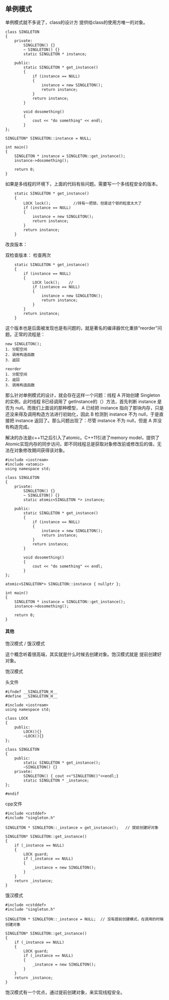 ## 单例模式

单例模式就不多说了，class的设计方 提供给class的使用方唯一的对象。

```
class SINGLETON
{
    private:
        SINGLETON() {}
        ~ SINGLETON() {}
        static SINGLETON * instance;
    
    public:
        static SINGLETON * get_instance()
        {
            if (instance == NULL)
            {
                instance = new SINGLETON();
                return instance;
            }
            return instance;
        }

        void dosomething()
        {
            cout << "do something" << endl;
        }
};

SINGLETON* SINGLETON::instance = NULL; 

int main()
{
    SINGLETON * instance = SINGLETON::get_instance();
    instance->dosomething();

    return 0;
}
```

如果是多线程的环境下，上面的代码有些问题。需要写一个多线程安全的版本。
```
    static SINGLETON * get_instance()
    {
        LOCK lock();          //持有一把锁，但是这个锁的粒度太大了
        if (instance == NULL)
        {
            instance = new SINGLETON();
            return instance;
        }
        return instance;
    }
```


改良版本：

双检查版本： 检查两次
```
    static SINGLETON * get_instance()
    {
        if (instance == NULL)
        {
            LOCK lock();    // 
            if (isntance == NULL)
            {
                instance = new SINGLETON();
                return instance;
            }
        }
        return instance;
    }
```

这个版本也是后面被发现也是有问题的，就是著名的编译器优化重排“reorder”问题。正常的流程是：
```
new SINGLETON();
1. 分配空间
2. 调用构造函数
3. 返回

reorder
1. 分配空间
2. 返回
3. 调用构造函数
```

那么针对单例模式的设计，就会存在这样一个问题：线程 A 开始创建 Singleton 的实例，此时线程 B已经调用了 getInstance的（）方法，首先判断 instance 是否为 null。而我们上面说的那种模型， A 已经把 instance 指向了那块内存，只是还没来得及调用构造方法进行初始化，因此 B 检测到 instance 不为 null，于是直接把  instance 返回了。那么问题出现了：尽管 instance 不为 null，但是 A 并没有构造完成。


解决的办法是c++11之后引入了atomic。C++11引进了memory model，提供了Atomic实现内存的同步访问，即不同线程总是获取对象修改前或修改后的值，无法在对象修改期间获得该对象。
```
#include <iostream>
#include <atomic>
using namespace std;

class SINGLETON
{
    private:
        SINGLETON() {}
        ~ SINGLETON() {}
        static atomic<SINGLETON *> instance;
    
    public:
        static SINGLETON * get_instance()
        {
            if (instance == NULL)
            {
                instance = new SINGLETON();
                return instance;
            }
            return instance;
        }

        void dosomething()
        {
            cout << "do something" << endl;
        }
};

atomic<SINGLETON*> SINGLETON::instance { nullptr };

int main()
{
    SINGLETON * instance = SINGLETON::get_instance();
    instance->dosomething();

    return 0;
}
```


#### 其他

饱汉模式 / 饿汉模式

这个概念听着很高端，其实就是什么时候去创建对象。饱汉模式就是 提前创建好对象。


饱汉模式

头文件
```
#ifndef __SINGLETON_H__
#define __SINGLETON_H__

#include <iostream>
using namespace std;

class LOCK
{
    public:
        LOCK(){}
        ~LOCK(){}
};

class SINGLETON
{
    public:
        static SINGLETON * get_instance();
        ~SINGLETON() {}
    private:
        SINGLETON() { cout <<"SINGLETON()"<<endl;}
        static SINGLETON * _instance;
};

#endif
```

cpp文件
```
#include <cstddef>
#include "singleton.h"

SINGLETON * SINGLETON::_instance = get_instance();   // 提前创建好对象

SINGLETON* SINGLETON::get_instance()
{
    if (_instance == NULL)
    {
        LOCK guard;
        if (_instance == NULL)
        {
            _instance = new SINGLETON();
        }
    }
    return _instance;
}
```

饿汉模式
```
#include <cstddef>
#include "singleton.h"

SINGLETON * SINGLETON::_instance = NULL;  // 没有提前创建模式，在调用的时候创建对象

SINGLETON* SINGLETON::get_instance()
{
    if (_instance == NULL)
    {
        LOCK guard;
        if (_instance == NULL)
        {
            _instance = new SINGLETON();
        }
    }
    return _instance;
}
```

饱汉模式有一个优点，通过提前创建对象，来实现线程安全。